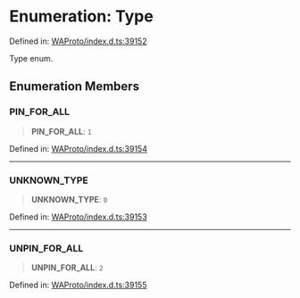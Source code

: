 # Enumeration: Type

Defined in: [WAProto/index.d.ts:39152](https://github.com/Fokusdotid/bail/blob/a029a4f9908cd3806112e8438f5a31dda1376b84/WAProto/index.d.ts#L39152)

Type enum.

## Enumeration Members

### PIN\_FOR\_ALL

> **PIN\_FOR\_ALL**: `1`

Defined in: [WAProto/index.d.ts:39154](https://github.com/Fokusdotid/bail/blob/a029a4f9908cd3806112e8438f5a31dda1376b84/WAProto/index.d.ts#L39154)

***

### UNKNOWN\_TYPE

> **UNKNOWN\_TYPE**: `0`

Defined in: [WAProto/index.d.ts:39153](https://github.com/Fokusdotid/bail/blob/a029a4f9908cd3806112e8438f5a31dda1376b84/WAProto/index.d.ts#L39153)

***

### UNPIN\_FOR\_ALL

> **UNPIN\_FOR\_ALL**: `2`

Defined in: [WAProto/index.d.ts:39155](https://github.com/Fokusdotid/bail/blob/a029a4f9908cd3806112e8438f5a31dda1376b84/WAProto/index.d.ts#L39155)
